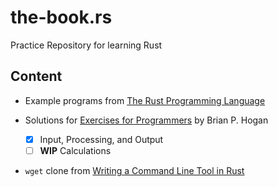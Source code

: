 # the-book.rs
Practice Repository for learning Rust

## Content

- Example programs from [The Rust Programming Language](https://doc.rust-lang.org/stable/book/)
- Solutions for [Exercises for
  Programmers](https://pragprog.com/book/bhwb/exercises-for-programmers) by
Brian P. Hogan

  - [x] Input, Processing, and Output
  - [ ] **WIP** Calculations

- `wget` clone from [Writing a Command Line Tool in Rust](https://mattgathu.github.io/writing-cli-app-rust/)

